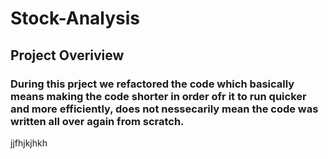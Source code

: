 # Stock-Analysis
## Project Overiview
### During this prject we refactored the code which basically means making the code shorter in order ofr it to run quicker and more efficiently, does not nessecarily mean the code was written all over again from scratch.
jjfhjkjhkh
